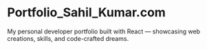 # Portfolio_Sahil_Kumar.com
My personal developer portfolio built with React — showcasing web creations, skills, and code-crafted dreams.
